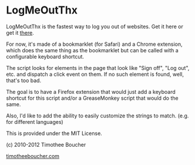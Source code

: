 LogMeOutThx
===========

LogMeOutThx is the fastest way to log you out of websites. Get it here or get it [there](http://logmeoutthx.com).

For now, it's made of a bookmarklet (for Safari) and a Chrome extension, which does the same thing as the bookmarklet but can be called with a configurable keyboard shortcut.

The script looks for elements in the page that look like "Sign off", "Log out", etc. and dispatch a click event on them.
If no such element is found, well, that's too bad.

The goal is to have a Firefox extension that would just add a keyboard shortcut for this script and/or a GreaseMonkey script that would do the same.

Also, I'd like to add the ability to easily customize the strings to match. (e.g. for different languages)

This is provided under the MIT License.

(c) 2010-2012 Timothee Boucher

[timotheeboucher.com](http://www.timotheeboucher.com)

